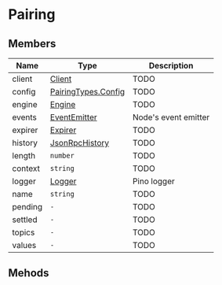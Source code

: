 # Pairing

## Members

| Name    | Type                                                                                      | Description          |
| ------- | ----------------------------------------------------------------------------------------- | -------------------- |
| client  | [Client](/javascript/authentication/reference/client)                                     | TODO                 |
| config  | [PairingTypes.Config](/javascript/authentication/reference/interfaces#pairingtypesconfig) | TODO                 |
| engine  | [Engine](/javascript/authentication/reference/engine)                                     | TODO                 |
| events  | [EventEmitter](https://github.com/browserify/events)                                      | Node's event emitter |
| expirer | [Expirer](/)                                                                              | TODO                 |
| history | [JsonRpcHistory](/javascript/authentication/reference/history)                            | TODO                 |
| length  | `number`                                                                                  | TODO                 |
| context | `string`                                                                                  | TODO                 |
| logger  | [Logger](https://github.com/pinojs/pino)                                                  | Pino logger          |
| name    | `string`                                                                                  | TODO                 |
| pending | `-`                                                                                       | TODO                 |
| settled | `-`                                                                                       | TODO                 |
| topics  | `-`                                                                                       | TODO                 |
| values  | `-`                                                                                       | TODO                 |

## Mehods

